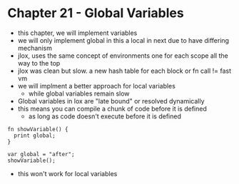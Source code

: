 # Chapter 21 - Global Variables

- this chapter, we will implement variables
- we will only implement global in this a local in next due to have differing mechanism
- jlox, uses the same concept of environments one for each scope all the way to the top
- jlox was clean but slow. a new hash table for each block or fn call != fast vm
- we will implment a better approach for local variables
  - while global variables remain slow
- Global variables in lox are "late bound" or resolved dynamically
- this means you can compile a chunk of code before it is defined
  - as long as code doesn't execute before it is defined
```{lox}
fn showVariable() {
  print global;
}

var global = "after";
showVariable();
```

- this won't work for local variables
